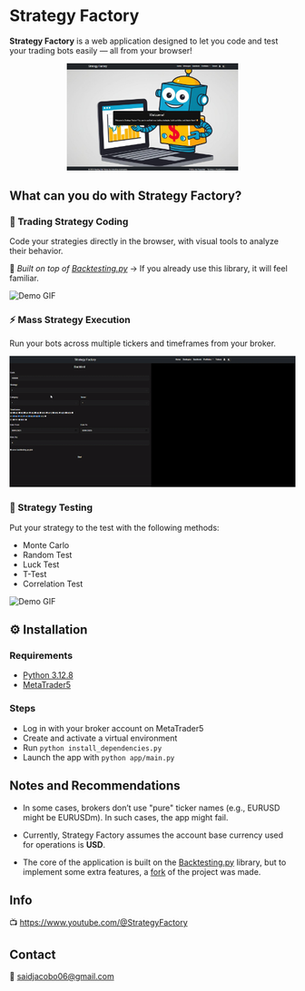 # Strategy Factory

**Strategy Factory** is a web application designed to let you code and test your trading bots easily — all from your browser!
<p align="center">
  <img src="./images/home.png" alt="Interface" style="width: 60%; max-width: 600px;">
</p>

## What can you do with Strategy Factory?

### 🤖 Trading Strategy Coding
Code your strategies directly in the browser, with visual tools to analyze their behavior.

🔹 *Built on top of [Backtesting.py](https://github.com/kernc/backtesting.py)* → If you already use this library, it will feel familiar.

![Demo GIF](images/run_strategy.gif)

### ⚡ Mass Strategy Execution
Run your bots across multiple tickers and timeframes from your broker.

![Demo GIF](images/backtests.gif)

### 🧪 Strategy Testing
Put your strategy to the test with the following methods:
 - Monte Carlo
 - Random Test
 - Luck Test
 - T-Test
 - Correlation Test

![Demo GIF](images/bot_tests.gif)

## ⚙️ Installation

### Requirements
- [Python 3.12.8](https://www.python.org/downloads/release/python-3128/)
- [MetaTrader5](https://www.metatrader5.com/en)

### Steps
- Log in with your broker account on MetaTrader5
- Create and activate a virtual environment
- Run `python install_dependencies.py`
- Launch the app with `python app/main.py`

## Notes and Recommendations
- In some cases, brokers don’t use "pure" ticker names (e.g., EURUSD might be EURUSDm). In such cases, the app might fail.

- Currently, Strategy Factory assumes the account base currency used for operations is **USD**.

- The core of the application is built on the [Backtesting.py](https://github.com/kernc/backtesting.py) library, but to implement some extra features, a [fork](https://github.com/SaidJacobo/backtesting.py) of the project was made.

## Info
📺 https://www.youtube.com/@StrategyFactory

## Contact
📧 saidjacobo06@gmail.com
